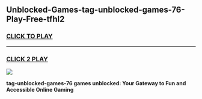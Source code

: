 
## Unblocked-Games-tag-unblocked-games-76-Play-Free-tfhl2
<h3>
<a href="https://premium76.site?title=tag-unblocked-games-76&ref=23A">CLICK TO PLAY</a></h3>
<hr>

<h3>
<a href="https://premium76.site?title=tag-unblocked-games-76&ref=23A">CLICK 2 PLAY</a>
  
</h3>

<a href="https://premium76.site?title=tag-unblocked-games-76&ref=23A"><img src="https://clearcache.store/games.png"></a>


**tag-unblocked-games-76 games unblocked: Your Gateway to Fun and Accessible Online Gaming**

